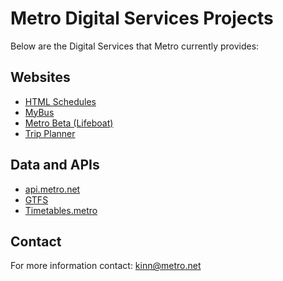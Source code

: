 # Metro Digital Services Projects

Below are the Digital Services that Metro currently provides:

## Websites

- [HTML Schedules](htmlschedules.md)
- [MyBus](mybus/mybus.md)
- [Metro Beta (Lifeboat)](metrobeta.md)
- [Trip Planner](tripplanner.md)

## Data and APIs

- [api.metro.net](apimetro.md)
- [GTFS](gtfs.md)
- [Timetables.metro](timetables.md)

## Contact

For more information contact: [kinn@metro.net](mailto:kinn@metro.net)